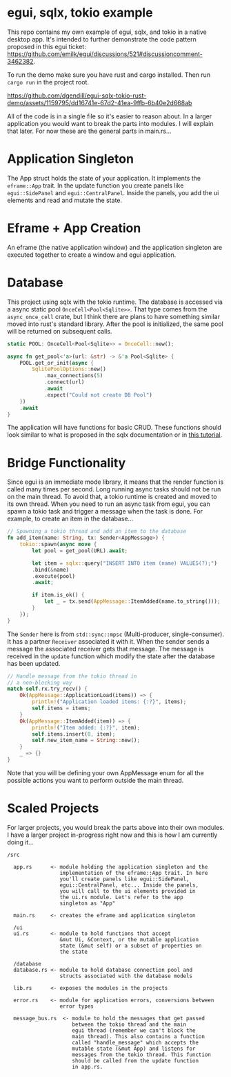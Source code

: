 # egui, sqlx, tokio example

This repo contains my own example of egui, sqlx, and tokio in a native desktop app. It's intended to further demonstrate the code pattern proposed in this egui ticket: https://github.com/emilk/egui/discussions/521#discussioncomment-3462382.

To run the demo make sure you have rust and cargo installed. Then run `cargo run` in the project root.

https://github.com/dgendill/egui-sqlx-tokio-rust-demo/assets/1159795/dd16741e-67d2-41ea-9ffb-6b40e2d668ab

All of the code is in a single file so it's easier to reason about. In a larger application you would want to break the parts into modules. I will explain that later. For now these are the general parts in main.rs...

# Application Singleton

The App struct holds the state of your application. It implements the `eframe::App` trait. In the update function you create panels like `egui::SidePanel` and `egui::CentralPanel`. Inside the panels, you add the ui elements and read and mutate the state.

# Eframe + App Creation

An eframe (the native application window) and the application singleton are executed together to create a window and egui application.

# Database

This project using sqlx with the tokio runtime. The database is accessed via a async static pool `OnceCell<Pool<Sqlite>>`. That type comes from the `async_once_cell` crate, but I think there are plans to have something similar moved into rust's standard library. After the pool is initialized, the same pool will be returned on subsequent calls.

```rust
static POOL: OnceCell<Pool<Sqlite>> = OnceCell::new();

async fn get_pool<'a>(url: &str) -> &'a Pool<Sqlite> {
    POOL.get_or_init(async {
        SqlitePoolOptions::new()
            .max_connections(5)
            .connect(url)
            .await
            .expect("Could not create DB Pool")
    })
    .await
}
```

The application will have functions for basic CRUD.  These functions should look similar to what is proposed in the sqlx documentation or in [this tutorial](https://medium.com/@edandresvan/a-brief-introduction-about-rust-sqlx-5d3cea2e8544).

# Bridge Functionality

Since egui is an immediate mode library, it means that the render function is called many times per second. Long running async tasks should not be run on the main thread. To avoid that, a tokio runtime is created and moved to its own thread. When you need to run an async task from egui, you can spawn a tokio task and trigger
a message when the task is done. For example, to create an item in the database...

```rust
// Spawning a tokio thread and add an item to the database
fn add_item(name: String, tx: Sender<AppMessage>) {
    tokio::spawn(async move {
        let pool = get_pool(URL).await;

        let item = sqlx::query("INSERT INTO item (name) VALUES(?);")
        .bind(&name)
        .execute(pool)
        .await;

        if item.is_ok() {
            let _ = tx.send(AppMessage::ItemAdded(name.to_string()));
        }
    });
}
```

The `Sender` here is from `std::sync::mpsc` (Multi-producer, single-consumer). It has a partner `Receiver` associated it with it. When the sender sends a message the associated receiver gets that message. The message is received in the `update` function which modify the state after the database has been updated.

```rust
// Handle message from the tokio thread in
// a non-blocking way
match self.rx.try_recv() {
    Ok(AppMessage::ApplicationLoad(items)) => {
        println!("Application loaded items: {:?}", items);
        self.items = items;
    }
    Ok(AppMessage::ItemAdded(item)) => {
        println!("Item added: {:?}", item);
        self.items.insert(0, item);
        self.new_item_name = String::new();
    }
    _ => {}
}
```

Note that you will be defining your own AppMessage enum for all the possible actions you want to perform outside the main thread.

# Scaled Projects 

For larger projects, you would break the parts above into their own modules. I have a larger project in-progress right now and this is how I am currently doing it...

```
/src

  app.rs      <- module holding the application singleton and the
                 implementation of the eframe::App trait. In here
                 you'll create panels like egui::SidePanel,
                 egui::CentralPanel, etc... Inside the panels,
                 you will call to the ui elements provided in
                 the ui.rs module. Let's refer to the app
                 singleton as "App"

  main.rs     <- creates the eframe and application singleton
  
  /ui
  ui.rs       <- module to hold functions that accept
                 &mut Ui, &Context, or the mutable application
                 state (&mut self) or a subset of properties on
                 the state

  /database   
  database.rs <- module to hold database connection pool and
                 structs associated with the database models

  lib.rs      <- exposes the modules in the projects

  error.rs    <- module for application errors, conversions between
                 error types

  message_bus.rs  <- module to hold the messages that get passed
                     between the tokio thread and the main
                     egui thread (remember we can't block the
                     main thread). This also contains a function
                     called "handle_message" which accepts the
                     mutable state (&mut App) and listens for
                     messages from the tokio thread. This function
                     should be called from the update function
                     in app.rs.

```
